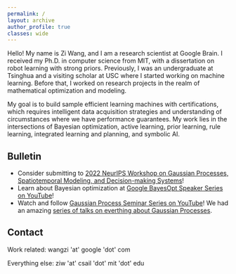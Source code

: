```yaml
---
permalink: /
layout: archive
author_profile: true
classes: wide
---
```


Hello! My name is Zi Wang, and I am a research scientist at Google Brain. I received my Ph.D. in computer science from MIT, with a dissertation on robot learning with strong priors. Previously, I was an undergraduate at Tsinghua and a visiting scholar at USC where I started working on machine learning. Before that, I worked on research projects in the realm of mathematical optimization and modeling.


My goal is to build sample efficient learning machines with certifications, which requires intelligent data acquisition strategies and understanding of circumstances where we have performance guarantees. My work lies in the intersections of Bayesian optimization, active learning, prior learning, rule learning, integrated learning and planning, and symbolic AI.

## Bulletin

- Consider submitting to [2022 NeurIPS Workshop on Gaussian Processes, Spatiotemporal Modeling, and Decision-making Systems](https://gp-seminar-series.github.io/neurips-2022/)!
- Learn about Bayesian optimization at [Google BayesOpt Speaker Series on YouTube](https://www.youtube.com/playlist?list=PLSIUOFhnxEiAxb-3cR_dms4PYr6voVcER)!
- Watch and follow [Gaussian Process Seminar Series on YouTube](https://www.youtube.com/channel/UCsEAZc42CX7xv3Rtr82SAeg)! We had an amazing [series of talks on everthing about Gaussian Processes](https://gp-seminar-series.github.io/).


## Contact
Work related: wangzi 'at' google 'dot' com

Everything else: ziw 'at' csail 'dot' mit 'dot' edu

